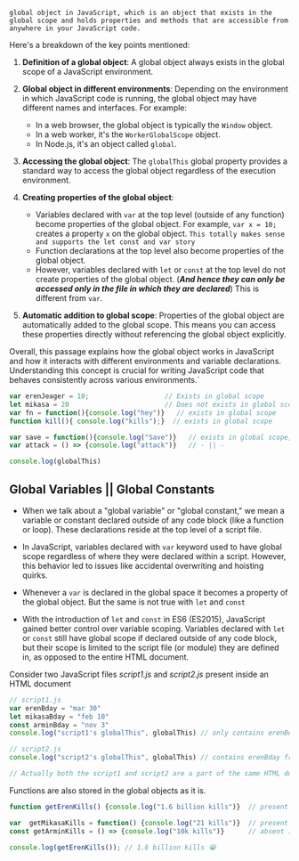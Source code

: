 

`global object in JavaScript, which is an object that exists in the global scope and holds properties and methods that are accessible from anywhere in your JavaScript code.`

Here's a breakdown of the key points mentioned:

1. **Definition of a global object**: A global object always exists in the global scope of a JavaScript environment.
    
2. **Global object in different environments**: Depending on the environment in which JavaScript code is running, the global object may have different names and interfaces. For example:
    
    - In a web browser, the global object is typically the `Window` object.
    - In a web worker, it's the `WorkerGlobalScope` object.
    - In Node.js, it's an object called `global`.
3. **Accessing the global object**: The `globalThis` global property provides a standard way to access the global object regardless of the execution environment.
    
4. **Creating properties of the global object**:
    - Variables declared with `var` at the top level (outside of any function) become properties of the global object. For example, `var x = 10;` creates a property `x` on the global object.                        `This totally makes sense and supports the let const and var story`
    - Function declarations at the top level also become properties of the global object.
    - However, variables declared with `let` or `const` at the top level do not create properties of the global object. (***And hence they can only be accessed only in the file in which they are declared***) This is different from `var`.
5. **Automatic addition to global scope**: Properties of the global object are automatically added to the global scope. This means you can access these properties directly without referencing the global object explicitly.
    

Overall, this passage explains how the global object works in JavaScript and how it interacts with different environments and variable declarations. Understanding this concept is crucial for writing JavaScript code that behaves consistently across various environments.`

```javascript
var erenJeager = 10;                   // Exists in global scope
let mikasa = 20                        // Does not exists in global scope
var fn = function(){console.log("hey")}   // exists in global scope
function kill(){ console.log("kills");}  // exists in global scope

var save = function(){console.log("Save")}   // exists in global scope, but not if declared with let or const
var attack = () => {console.log("attack")}   // - || -

console.log(globalThis)
```


## Global Variables || Global Constants

- When we talk about a "global variable" or "global constant," we mean a variable or constant declared outside of any code block (like a function or loop). These declarations reside at the top level of a script file.

- In JavaScript, variables declared with `var` keyword used to have global scope regardless of where they were declared within a script. However, this behavior led to issues like accidental overwriting and hoisting quirks. 

- Whenever a `var` is declared in the global space it becomes a property of the global object. But the same is not true with `let` and `const`

- With the introduction of `let` and `const` in ES6 (ES2015), JavaScript gained better control over variable scoping. Variables declared with `let` or `const` still have global scope if declared outside of any code block, but their scope is limited to the script file (or module) they are defined in, as opposed to the entire HTML document.

Consider two JavaScript files  *script1.js* and *script2.js*  present inside an HTML document 

```javascript
// script1.js
var erenBday = "mar 30"
let mikasaBday = "feb 10"
const arminBday = "nov 3"
console.log("script1's globalThis", globalThis) // only contains erenBday

// script2.js
console.log("script2's globalThis", globalThis) // contains erenBday from script1

// Actually both the script1 and script2 are a part of the same HTML document and therefore they share the same global object.
```

Functions are also stored in the global objects as it is. 

```javascript
function getErenKills() {console.log("1.6 billion kills")}  // present in the global object (functions are stored as it is during the memory execution phase of execution context) 

var  getMikasaKills = function() {console.log("21 kills")}  // present in the global object (this is a VAR expression and var are stored in the global object) 
const getArminKills = () => {console.log("10k kills")}      // absent in the global object

console.log(getErenKills()); // 1.6 billion kills 😭
```